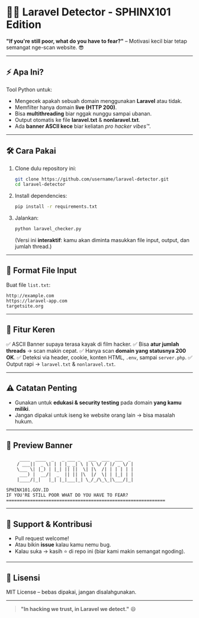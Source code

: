 # 🕵️‍♂️ Laravel Detector - SPHINX101 Edition

**"If you're still poor, what do you have to fear?"** – Motivasi kecil biar tetap semangat nge-scan website. 😎

---

## ⚡ Apa Ini?

Tool Python untuk:
- Mengecek apakah sebuah domain menggunakan **Laravel** atau tidak.
- Memfilter hanya domain **live (HTTP 200)**.
- Bisa **multithreading** biar nggak nunggu sampai ubanan.
- Output otomatis ke file **laravel.txt** & **nonlaravel.txt**.
- Ada **banner ASCII kece** biar keliatan *pro hacker vibes™*.

---

## 🛠 Cara Pakai

1. Clone dulu repository ini:
   ```bash
   git clone https://github.com/username/laravel-detector.git
   cd laravel-detector

2. Install dependencies:

   ```bash
   pip install -r requirements.txt
   ```

3. Jalankan:

   ```bash
   python laravel_checker.py
   ```

   (Versi ini **interaktif**: kamu akan diminta masukkan file input, output, dan jumlah thread.)

---

## 📂 Format File Input

Buat file `list.txt`:

```
http://example.com
https://laravel-app.com
targetsite.org
```

---

## 🎯 Fitur Keren

✅ ASCII Banner supaya terasa kayak di film hacker.
✅ Bisa **atur jumlah threads** → scan makin cepat.
✅ Hanya scan **domain yang statusnya 200 OK**.
✅ Deteksi via header, cookie, konten HTML, `.env`, sampai `server.php`.
✅ Output rapi → `laravel.txt` & `nonlaravel.txt`.

---

## ⚠️ Catatan Penting

* Gunakan untuk **edukasi & security testing** pada domain **yang kamu miliki**.
* Jangan dipakai untuk iseng ke website orang lain → bisa masalah hukum.

---

## 👾 Preview Banner

```
     ____  ____  _   _ ___ _   ___  ___  ___  _ 
    / ___||  _ \| | | |_ _| \ | \ \/ / |/ _ \/ |
    \___ \| |_) | |_| || ||  \| |\  /| | | | | |
     ___) |  __/|  _  || || |\  |/  \| | |_| | |
    |____/|_|   |_| |_|___|_| \_/_/\_\_|\___/|_|

SPHINX101.GOV.ID
IF YOU'RE STILL POOR WHAT DO YOU HAVE TO FEAR?
============================================================
```

---

## 🖖 Support & Kontribusi

* Pull request welcome!
* Atau bikin **issue** kalau kamu nemu bug.
* Kalau suka → kasih ⭐ di repo ini (biar kami makin semangat ngoding).

---

## 📜 Lisensi

MIT License – bebas dipakai, jangan disalahgunakan.

---

> **"In hacking we trust, in Laravel we detect."** 😄

